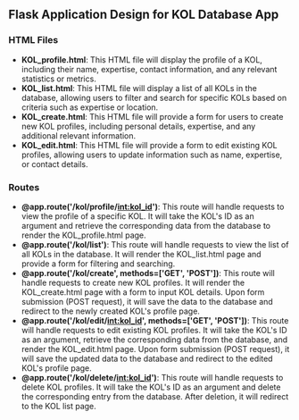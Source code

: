 ## Flask Application Design for KOL Database App

### HTML Files

- **KOL_profile.html**: This HTML file will display the profile of a KOL, including their name, expertise, contact information, and any relevant statistics or metrics.
- **KOL_list.html**: This HTML file will display a list of all KOLs in the database, allowing users to filter and search for specific KOLs based on criteria such as expertise or location.
- **KOL_create.html**: This HTML file will provide a form for users to create new KOL profiles, including personal details, expertise, and any additional relevant information.
- **KOL_edit.html**: This HTML file will provide a form to edit existing KOL profiles, allowing users to update information such as name, expertise, or contact details.

### Routes

- **@app.route('/kol/profile/<int:kol_id>')**: This route will handle requests to view the profile of a specific KOL. It will take the KOL's ID as an argument and retrieve the corresponding data from the database to render the KOL_profile.html page.
- **@app.route('/kol/list')**: This route will handle requests to view the list of all KOLs in the database. It will render the KOL_list.html page and provide a form for filtering and searching.
- **@app.route('/kol/create', methods=['GET', 'POST'])**: This route will handle requests to create new KOL profiles. It will render the KOL_create.html page with a form to input KOL details. Upon form submission (POST request), it will save the data to the database and redirect to the newly created KOL's profile page.
- **@app.route('/kol/edit/<int:kol_id>', methods=['GET', 'POST'])**: This route will handle requests to edit existing KOL profiles. It will take the KOL's ID as an argument, retrieve the corresponding data from the database, and render the KOL_edit.html page. Upon form submission (POST request), it will save the updated data to the database and redirect to the edited KOL's profile page.
- **@app.route('/kol/delete/<int:kol_id>')**: This route will handle requests to delete KOL profiles. It will take the KOL's ID as an argument and delete the corresponding entry from the database. After deletion, it will redirect to the KOL list page.